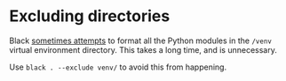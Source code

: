 # Excluding directories
Black [sometimes attempts](https://github.com/psf/black/issues/603) to format all the Python modules in the `/venv` virtual environment directory. This takes a long time, and is unnecessary.

Use `black . --exclude venv/` to avoid this from happening.